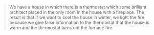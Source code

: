 > We have a house in which there is a thermostat which some brilliant architect placed in the only room in the house with a fireplace. The result is that if we want to cool the house in winter, we light the fire because we give false information to the thermostat that the house is warm and the thermostat turns out the furnace fire.